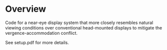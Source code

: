 # Overview

Code for a near-eye display system that more closely resembles natural viewing conditions over conventional head-mounted displays to mitigate the vergence-accommodation conflict.

See setup.pdf for more details.